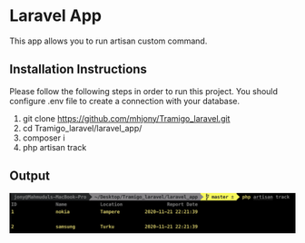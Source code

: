 # Laravel App
This app allows you to run artisan custom command.

## Installation Instructions
Please follow the following steps in order to run this project. You should configure .env file to create a connection with your database.
1. git clone https://github.com/mhjony/Tramigo_laravel.git
2. cd Tramigo_laravel/laravel_app/
3. composer i
4. php artisan track

## Output
![](https://github.com/mhjony/Tramigo_laravel/blob/master/Output.png)

